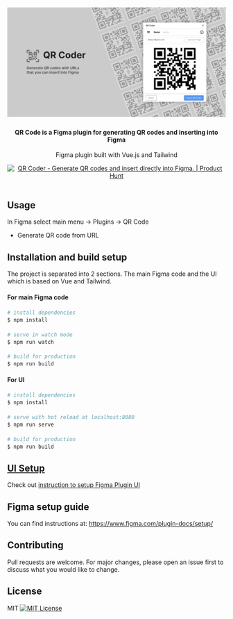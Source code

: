 <h1 align="center">
	<a href="https://github.com/nathakits/qr-figma-plugin">
		<img src="assets/plugin-file-cover.png" alt="QR Generator"/>
	</a>
</h1>

<h4 align="center">
  QR Code is a Figma plugin for generating QR codes and inserting into Figma
</h4>

<p align="center">
  Figma plugin built with Vue.js and Tailwind
</p>

<div align="center">
  <a href="https://www.producthunt.com/posts/qr-coder?utm_source=badge-featured&utm_medium=badge&utm_souce=badge-qr-coder" target="_blank">
    <img src="https://api.producthunt.com/widgets/embed-image/v1/featured.svg?post_id=293612&theme=light" alt="QR Coder - Generate QR codes and insert directly into Figma. | Product Hunt" style="width: 250px; height: 54px;" width="250" height="54" />
  </a>
</div>

<br>

<!-- ## Download -->
<!-- Install on Figma -->

## Usage
In Figma select main menu -> Plugins -> QR Code

- Generate QR code from URL

## Installation and build setup
The project is separated into 2 sections. The main Figma code and the UI which is based on Vue and Tailwind.

#### For main Figma code
```bash
# install dependencies
$ npm install

# serve in watch mode
$ npm run watch

# build for production
$ npm run build
```

#### For UI
```bash
# install dependencies
$ npm install

# serve with hot reload at localhost:8080
$ npm run serve

# build for production
$ npm run build
```

## [UI Setup](UI/README.md)
Check out [instruction to setup Figma Plugin UI](UI/README.md)

## Figma setup guide
You can find instructions at: https://www.figma.com/plugin-docs/setup/

## Contributing
Pull requests are welcome. For major changes, please open an issue first to discuss what you would like to change.

## License
MIT [![MIT License](https://img.shields.io/badge/license-MIT-blue.svg?style=flat)](LICENSE)
